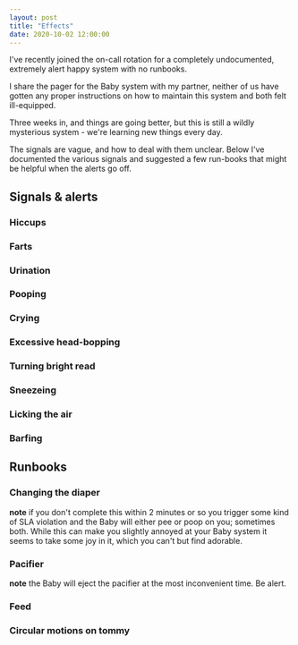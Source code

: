 ```yaml
---
layout: post
title: "Effects"
date: 2020-10-02 12:00:00
---
```


I've recently joined the on-call rotation for a completely undocumented, extremely alert happy system with no runbooks.

I share the pager for the Baby system with my partner, neither of us have gotten any proper instructions on how to maintain this system and both felt ill-equipped.

Three weeks in, and things are going better, but this is still a wildly mysterious system - we're learning new things every day.

The signals are vague, and how to deal with them unclear. Below I've documented the various signals and suggested a few run-books that might be helpful when the alerts go off.

## Signals & alerts

### Hiccups

### Farts

### Urination

### Pooping

### Crying

### Excessive head-bopping

### Turning bright read

### Sneezeing

### Licking the air

### Barfing

## Runbooks

### Changing the diaper

**note** if you don't complete this within 2 minutes or so you trigger some kind of SLA violation and the Baby will either pee or poop on you; sometimes both. While this can make you slightly annoyed at your Baby system it seems to take some joy in it, which you can't but find adorable.

### Pacifier

**note** the Baby will eject the pacifier at the most inconvenient time. Be alert.

### Feed

### Circular motions on tommy
